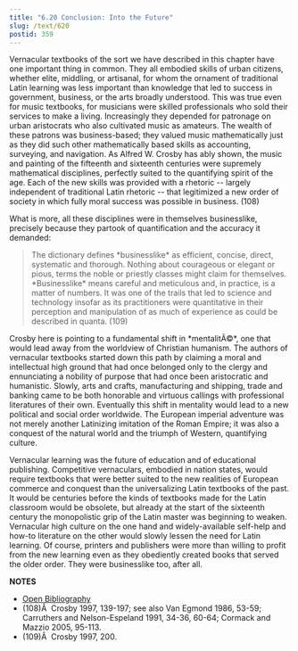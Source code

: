 ```yaml
---
title: "6.20 Conclusion: Into the Future"
slug: /text/620
postid: 359
---
```

Vernacular textbooks of the sort we have described in this chapter have one important thing in common. They all embodied skills of urban citizens, whether elite, middling, or artisanal, for whom the ornament of traditional Latin learning was less important than knowledge that led to success in government, business, or the arts broadly understood. This was true even for music textbooks, for musicians were skilled professionals who sold their services to make a living. Increasingly they depended for patronage on urban aristocrats who also cultivated music as amateurs. The wealth of these patrons was business-based; they valued music mathematically just as they did such other mathematically based skills as accounting, surveying, and navigation. As Alfred W. Crosby has ably shown, the music and painting of the fifteenth and sixteenth centuries were supremely mathematical disciplines, perfectly suited to the quantifying spirit of the age. Each of the new skills was provided with a rhetoric -- largely independent of traditional Latin rhetoric -- that legitimized a new order of society in which fully moral success was possible in business. (108)

What is more, all these disciplines were in themselves businesslike, precisely because they partook of quantification and the accuracy it demanded:
<blockquote>The dictionary defines *businesslike* as efficient, concise, direct, systematic and thorough. Nothing about courageous or elegant or pious, terms the noble or priestly classes might claim for themselves. *Businesslike* means careful and meticulous and, in practice, is a matter of numbers. It was one of the trails that led to science and technology insofar as its practitioners were quantitative in their perception and manipulation of as much of experience as could be described in quanta. (109)</blockquote>
Crosby here is pointing to a fundamental shift in *mentalitÃ©*, one that would lead away from the worldview of Christian humanism. The authors of vernacular textbooks started down this path by claiming a moral and intellectual high ground that had once belonged only to the clergy and ennunciating a nobility of purpose that had once been aristocratic and humanistic. Slowly, arts and crafts, manufacturing and shipping, trade and banking came to be both honorable and virtuous callings with professional literatures of their own. Eventually this shift in mentality would lead to a new political and social order worldwide. The European imperial adventure was not merely another Latinizing imitation of the Roman Empire; it was also a conquest of the natural world and the triumph of Western, quantifying culture.

Vernacular learning was the future of education and of educational publishing. Competitive vernaculars, embodied in nation states, would require textbooks that were better suited to the new realities of European commerce and conquest than the universalizing Latin textbooks of the past. It would be centuries before the kinds of textbooks made for the Latin classroom would be obsolete, but already at the start of the sixteenth century the monopolistic grip of the Latin master was beginning to weaken. Vernacular high culture on the one hand and widely-available self-help and how-to literature on the other would slowly lessen the need for Latin learning. Of course, printers and publishers were more than willing to profit from the new learning even as they obediently created books that served the older order. They were businesslike too, after all.

**NOTES**
* [Open Bibliography](/bibliography.pdf)
* (108)Â  Crosby 1997, 139-197; see also Van Egmond 1986, 53-59; Carruthers and Nelson-Espeland 1991, 34-36, 60-64; Cormack and Mazzio 2005, 95-113.
* (109)Â  Crosby 1997, 200.
